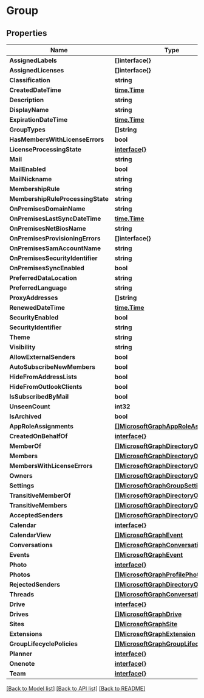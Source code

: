 # Group

## Properties

Name | Type | Description | Notes
------------ | ------------- | ------------- | -------------
**AssignedLabels** | **[]interface{}** |  | [optional] 
**AssignedLicenses** | **[]interface{}** |  | [optional] 
**Classification** | **string** |  | [optional] 
**CreatedDateTime** | [**time.Time**](time.Time.md) |  | [optional] 
**Description** | **string** |  | [optional] 
**DisplayName** | **string** |  | [optional] 
**ExpirationDateTime** | [**time.Time**](time.Time.md) |  | [optional] 
**GroupTypes** | **[]string** |  | [optional] 
**HasMembersWithLicenseErrors** | **bool** |  | [optional] 
**LicenseProcessingState** | [**interface{}**](.md) |  | [optional] 
**Mail** | **string** |  | [optional] 
**MailEnabled** | **bool** |  | [optional] 
**MailNickname** | **string** |  | [optional] 
**MembershipRule** | **string** |  | [optional] 
**MembershipRuleProcessingState** | **string** |  | [optional] 
**OnPremisesDomainName** | **string** |  | [optional] 
**OnPremisesLastSyncDateTime** | [**time.Time**](time.Time.md) |  | [optional] 
**OnPremisesNetBiosName** | **string** |  | [optional] 
**OnPremisesProvisioningErrors** | **[]interface{}** |  | [optional] 
**OnPremisesSamAccountName** | **string** |  | [optional] 
**OnPremisesSecurityIdentifier** | **string** |  | [optional] 
**OnPremisesSyncEnabled** | **bool** |  | [optional] 
**PreferredDataLocation** | **string** |  | [optional] 
**PreferredLanguage** | **string** |  | [optional] 
**ProxyAddresses** | **[]string** |  | [optional] 
**RenewedDateTime** | [**time.Time**](time.Time.md) |  | [optional] 
**SecurityEnabled** | **bool** |  | [optional] 
**SecurityIdentifier** | **string** |  | [optional] 
**Theme** | **string** |  | [optional] 
**Visibility** | **string** |  | [optional] 
**AllowExternalSenders** | **bool** |  | [optional] 
**AutoSubscribeNewMembers** | **bool** |  | [optional] 
**HideFromAddressLists** | **bool** |  | [optional] 
**HideFromOutlookClients** | **bool** |  | [optional] 
**IsSubscribedByMail** | **bool** |  | [optional] 
**UnseenCount** | **int32** |  | [optional] 
**IsArchived** | **bool** |  | [optional] 
**AppRoleAssignments** | [**[]MicrosoftGraphAppRoleAssignment**](microsoft.graph.appRoleAssignment.md) |  | [optional] 
**CreatedOnBehalfOf** | [**interface{}**](.md) |  | [optional] 
**MemberOf** | [**[]MicrosoftGraphDirectoryObject**](microsoft.graph.directoryObject.md) |  | [optional] 
**Members** | [**[]MicrosoftGraphDirectoryObject**](microsoft.graph.directoryObject.md) |  | [optional] 
**MembersWithLicenseErrors** | [**[]MicrosoftGraphDirectoryObject**](microsoft.graph.directoryObject.md) |  | [optional] 
**Owners** | [**[]MicrosoftGraphDirectoryObject**](microsoft.graph.directoryObject.md) |  | [optional] 
**Settings** | [**[]MicrosoftGraphGroupSetting**](microsoft.graph.groupSetting.md) |  | [optional] 
**TransitiveMemberOf** | [**[]MicrosoftGraphDirectoryObject**](microsoft.graph.directoryObject.md) |  | [optional] 
**TransitiveMembers** | [**[]MicrosoftGraphDirectoryObject**](microsoft.graph.directoryObject.md) |  | [optional] 
**AcceptedSenders** | [**[]MicrosoftGraphDirectoryObject**](microsoft.graph.directoryObject.md) |  | [optional] 
**Calendar** | [**interface{}**](.md) |  | [optional] 
**CalendarView** | [**[]MicrosoftGraphEvent**](microsoft.graph.event.md) |  | [optional] 
**Conversations** | [**[]MicrosoftGraphConversation**](microsoft.graph.conversation.md) |  | [optional] 
**Events** | [**[]MicrosoftGraphEvent**](microsoft.graph.event.md) |  | [optional] 
**Photo** | [**interface{}**](.md) |  | [optional] 
**Photos** | [**[]MicrosoftGraphProfilePhoto**](microsoft.graph.profilePhoto.md) |  | [optional] 
**RejectedSenders** | [**[]MicrosoftGraphDirectoryObject**](microsoft.graph.directoryObject.md) |  | [optional] 
**Threads** | [**[]MicrosoftGraphConversationThread**](microsoft.graph.conversationThread.md) |  | [optional] 
**Drive** | [**interface{}**](.md) |  | [optional] 
**Drives** | [**[]MicrosoftGraphDrive**](microsoft.graph.drive.md) |  | [optional] 
**Sites** | [**[]MicrosoftGraphSite**](microsoft.graph.site.md) |  | [optional] 
**Extensions** | [**[]MicrosoftGraphExtension**](microsoft.graph.extension.md) |  | [optional] 
**GroupLifecyclePolicies** | [**[]MicrosoftGraphGroupLifecyclePolicy**](microsoft.graph.groupLifecyclePolicy.md) |  | [optional] 
**Planner** | [**interface{}**](.md) |  | [optional] 
**Onenote** | [**interface{}**](.md) |  | [optional] 
**Team** | [**interface{}**](.md) |  | [optional] 

[[Back to Model list]](../README.md#documentation-for-models) [[Back to API list]](../README.md#documentation-for-api-endpoints) [[Back to README]](../README.md)


